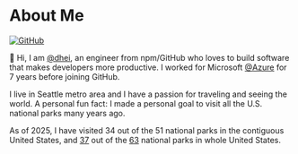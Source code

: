 # About Me

[![GitHub](https://img.shields.io/badge/GitHub-%40dhei-239a3b.svg)](https://github.com/dhei)

👋 Hi, I am [@dhei](https://github.com/dhei), an engineer from npm/GitHub who loves to build software that makes developers more productive. I worked for Microsoft [@Azure](https://github.com/azure) for 7 years before joining GitHub.

I live in Seattle metro area and I have a passion for traveling and seeing the world. A personal fun fact: I made a personal goal to visit all the U.S. national parks many years ago. 

As of 2025, I have visited 34 out of the 51 national parks in the contiguous United States, and [37](https://github.com/dhei/dhei.github.io/blob/main/posts/us-national-parks-rating.md#national-parks-ive-visited) out of the [63](https://en.wikipedia.org/wiki/List_of_national_parks_of_the_United_States) national parks in whole United States.
